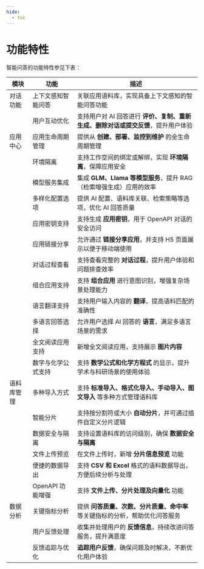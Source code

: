```yaml
---
hide:
  - toc
---
```


# 功能特性

智能问答的功能特性参见下表：

| 模块 | 功能 | 描述 |
| --- | ---- | --- |
| 对话功能 | 上下文感知智能问答 | 关联应用语料库，实现具备上下文感知的智能问答功能 |
| | 用户互动优化 | 支持用户对 AI 回答进行 **评价、复制、重新生成、删除对话或提交反馈**，提升用户体验 |
| 应用中心 | 应用生命周期管理 | 提供从 **创建、部署、监控到维护** 的全生命周期管理 |
| | 环境隔离 | 支持工作空间的绑定或解绑，实现 **环境隔离**，保障应用安全 |
| | 模型服务集成 | 集成 **GLM、Llama 等模型服务**，提升 RAG（检索增强生成）应用的效率 |
| | 多样化配置选项 | 提供 AI 配置、语料库关联、检索策略等选项，优化 AI 回答质量 |
| | 应用密钥支持 | 支持生成 **应用密钥**，用于 OpenAPI 对话的安全访问 |
| | 应用链接分享 | 允许通过 **链接分享应用**，并支持 H5 页面展示以便于移动端使用 |
| | 对话过程查看 | 支持查看完整的 **对话过程**，提升用户体验和问题排查效率 |
| | 组合应用支持 | 支持 **组合应用** 进行意图识别，增强复杂场景处理能力 |
| | 语言翻译支持 | 支持用户输入内容的 **翻译**，提高语料匹配的准确性 |
| | 多语言回答选择 | 允许用户选择 AI 回答的 **语言**，满足多语言场景的需求 |
| | 全文阅读应用支持 | 新增全文阅读应用，支持展示 **图片内容** |
| | 数字与化学公式支持 | 支持 **数学公式和化学方程式** 的显示，提升学术与科研场景的使用体验 |
| 语料库管理 | 多种导入方式 | 支持 **标准导入、格式化导入、手动导入、图文导入** 等多种方式管理语料库 |
| | 智能分片 | 支持按分割符或大小 **自动分片**，并可通过插件自定义分片逻辑 |
| | 数据安全与隔离 | 支持设置语料库的访问级别，确保 **数据安全与隔离** |
| | 文件上传预览 | 在文件上传时，新增 **分片信息预览** 功能 |
| | 便捷的数据导出 | 支持 **CSV 和 Excel** 格式的语料数据导出，方便后续分析与处理 |
| | OpenAPI 功能增强 | 支持 **文件上传、分片处理及向量化** 功能 |
| 数据分析 | 关键指标分析 | 提供 **问答质量、次数、分片质量、命中率** 等关键指标的分析，帮助优化问答服务 |
| | 用户反馈处理 | 收集并处理用户的 **反馈信息**，持续改进问答服务，提升满意度 |
| | 反馈追踪与优化 | **追踪用户反馈**，确保问题及时解决，不断优化用户体验 |
